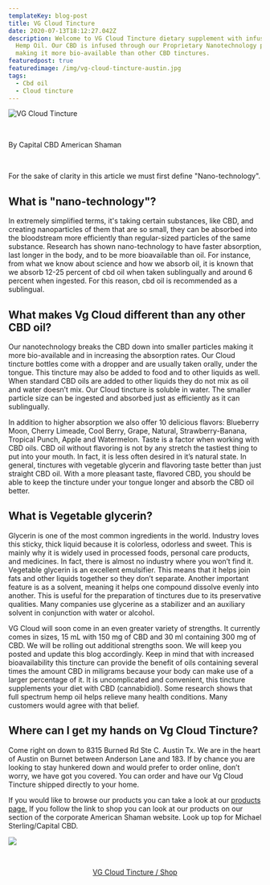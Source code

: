```yaml
---
templateKey: blog-post
title: VG Cloud Tincture
date: 2020-07-13T18:12:27.042Z
description: Welcome to VG Cloud Tincture dietary supplement with infused CBD
  Hemp Oil. Our CBD is infused through our Proprietary Nanotechnology process
  making it more bio-available than other CBD tinctures.
featuredpost: true
featuredimage: /img/vg-cloud-tincture-austin.jpg
tags:
  - Cbd oil
  - Cloud tincture
---
```

![VG Cloud Tincture](/img/vg-cloud-tincture-austin.jpg "Cloud Tincture")

<br>

By Capital CBD American Shaman

<br>

For the sake of clarity in this article we must first define "Nano-technology".

## What is "nano-technology"?

In extremely simplified terms, it's taking certain substances, like CBD, and creating nanoparticles of them that are so small, they can be absorbed into the bloodstream more efficiently than regular-sized particles of the same substance.  Research has shown nano-technology to have faster absorption, last longer in the body, and to be more bioavailable than oil.  For instance, from what we know about science and how we absorb oil, it is known that we absorb 12-25 percent of cbd oil when taken sublingually and around 6 percent when ingested.  For this reason, cbd oil is recommended as a sublingual. 

## What makes Vg Cloud different than any other CBD oil?

Our nanotechnology breaks the CBD down into smaller particles making it more bio-available and in increasing the absorption rates. Our Cloud tincture bottles come with a dropper and are usually taken orally, under the tongue. This tincture may also be added to food and to other liquids as well.  When standard CBD oils are added to other liquids they do not mix as oil and water doesn’t mix.  Our Cloud tincture is soluble in water.  The smaller particle size can be ingested and absorbed just as efficiently as it can sublingually.  

In addition to higher absorption we also offer 10 delicious flavors: Blueberry Moon, Cherry Limeade, Cool Berry, Grape, Natural, Strawberry-Banana, Tropical Punch, Apple and Watermelon. Taste is a factor when working with CBD oils.  CBD oil without flavoring is not by any stretch the tastiest thing to put into your mouth.  In fact, it is less often desired in it’s natural state. In general, tinctures with vegetable glycerin and flavoring taste better than just straight CBD oil. With a more pleasant taste, flavored CBD, you should be able to keep the tincture under your tongue longer and absorb the CBD oil better.

## What is Vegetable glycerin?

Glycerin is one of the most common ingredients in the world.  Industry loves this sticky, thick liquid because it is colorless, odorless and sweet. This is mainly why it is widely used in processed foods, personal care products, and medicines. In fact, there is almost no industry where you won’t find it. Vegetable glycerin is an excellent emulsifier. This means that it helps join fats and other liquids together so they don’t separate.  Another important feature is as a solvent, meaning it helps one compound dissolve evenly into another. This is useful for the preparation of tinctures due to its preservative qualities.  Many companies use glycerine as a stabilizer and an auxiliary solvent in conjunction with water or alcohol.

VG Cloud will soon come in an even greater variety of strengths.  It currently comes in sizes, 15 mL with 150 mg of CBD and 30 ml containing 300 mg of CBD.  We will be rolling out additional strengths soon.  We will keep you posted and update this blog accordingly.  Keep in mind that with increased bioavailability this tincture can provide the benefit of oils containing several times the amount CBD in miligrams because your body can make use of a larger percentage of it.  It is uncomplicated and convenient, this tincture supplements your diet with CBD (cannabidiol). Some research shows that full spectrum hemp oil helps relieve many health conditions. Many customers would agree with that belief. 

## Where can I get my hands on Vg Cloud  Tincture?

Come right on down to 8315 Burned Rd Ste C.  Austin Tx.  We are in the heart of Austin on Burnet between Anderson Lane and 183.  If by chance you are looking to stay hunkered down and would prefer to order online, don’t worry, we have got you covered.  You can order and have our Vg Cloud Tincture shipped directly to your home.

If you would like to browse our products you can take a look at our [products page.](https://capitalamericanshaman.com/products)  If you follow the link to shop you can look at our products on our section of the corporate American Shaman website.  Look up top for Michael Sterling/Capital CBD.

![](/img/vg-cloud-tincture-cbd-terpene-rich-hemp-oil.jpg)

<p></p><br>

<p>
<center><a href="https://cbdamericanshaman.com/msterling-leach/vg-cloud-terpene-rich-cbd-oil-tincture" target="_blank" class="shop-link">VG Cloud Tincture / Shop</a><center>
</p>